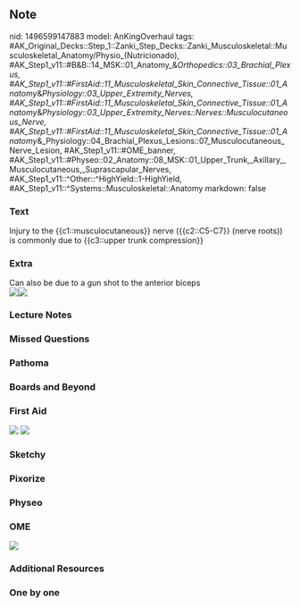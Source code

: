 ## Note
nid: 1496599147883
model: AnKingOverhaul
tags: #AK_Original_Decks::Step_1::Zanki_Step_Decks::Zanki_Musculoskeletal::Musculoskeletal_Anatomy/Physio_(Nutricionado), #AK_Step1_v11::#B&B::14_MSK::01_Anatomy_&_Orthopedics::03_Brachial_Plexus, #AK_Step1_v11::#FirstAid::11_Musculoskeletal_Skin_Connective_Tissue::01_Anatomy_&_Physiology::03_Upper_Extremity_Nerves, #AK_Step1_v11::#FirstAid::11_Musculoskeletal_Skin_Connective_Tissue::01_Anatomy_&_Physiology::03_Upper_Extremity_Nerves::Nerves::Musculocutaneous_Nerve, #AK_Step1_v11::#FirstAid::11_Musculoskeletal_Skin_Connective_Tissue::01_Anatomy_&_Physiology::04_Brachial_Plexus_Lesions::07_Musculocutaneous_Nerve_Lesion, #AK_Step1_v11::#OME_banner, #AK_Step1_v11::#Physeo::02_Anatomy::08_MSK::01_Upper_Trunk,_Axillary,_Musculocutaneous,_Suprascapular_Nerves, #AK_Step1_v11::^Other::^HighYield::1-HighYield, #AK_Step1_v11::^Systems::Musculoskeletal::Anatomy
markdown: false

### Text
Injury to the {{c1::musculocutaneous}} nerve ({{c2::C5-C7}} (nerve roots)) is commonly due to {{c3::upper trunk compression}}

### Extra
<div>
  Can also be due to a gun shot to the anterior biceps
</div><img src="paste-92054034055169.jpg"><img src=
"paste-93814970646529.jpg">

### Lecture Notes


### Missed Questions


### Pathoma


### Boards and Beyond


### First Aid
<img src="paste-a78967a92ef95e659cc0bba5b0e6abdcdee107ba.jpg">
<img src="paste-c440911cbe5d140650ac2db8cdbd7cea65882348.jpg">

### Sketchy


### Pixorize


### Physeo


### OME
<div class="ome-widget">
  <a href="https://onlinemeded.org?ref=anki"><img src=
  "_OME_AnkiFlashcards_General_7.png"></a>
</div>

### Additional Resources


### One by one

